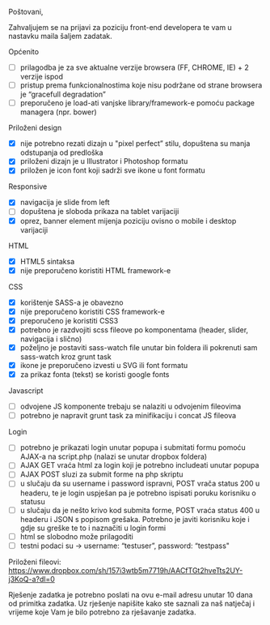 Poštovani,

Zahvaljujem se na prijavi za poziciju front-end developera te vam u nastavku maila šaljem zadatak.

Općenito
- [ ] prilagodba je za sve aktualne verzije browsera (FF, CHROME, IE) + 2 verzije ispod
- [ ] pristup prema funkcionalnostima koje nisu podržane od strane browsera je “gracefull degradation”
- [ ] preporučeno je load-ati vanjske library/framework-e pomoću package managera (npr. bower)

Priloženi design
- [x] nije potrebno rezati dizajn u "pixel perfect” stilu, dopuštena su manja odstupanja od predloška
- [x] priloženi dizajn je u Illustrator i Photoshop formatu
- [x] priložen je icon font koji sadrži sve ikone u font formatu

Responsive
- [x] navigacija je slide from left
- [ ] dopuštena je sloboda prikaza na tablet varijaciji
- [x] oprez, banner element mijenja poziciju ovisno o mobile i desktop varijaciji

HTML
- [x] HTML5 sintaksa
- [x] nije preporučeno koristiti HTML framework-e

CSS
- [x] korištenje SASS-a je obavezno
- [x] nije preporučeno koristiti CSS framework-e
- [x] preporučeno je koristiti CSS3
- [x] potrebno je razdvojiti scss fileove po komponentama (header, slider, navigacija i slično)
- [x] poželjno je postaviti sass-watch file unutar bin foldera ili pokrenuti sam sass-watch kroz grunt task
- [x] ikone je preporučeno izvesti u SVG ili font formatu
- [x] za prikaz fonta (tekst) se koristi google fonts

Javascript
- [ ] odvojene JS komponente trebaju se nalaziti u odvojenim fileovima
- [ ] potrebno je napravit grunt task za minifikaciju i concat JS fileova

Login
- [ ] potrebno je prikazati login unutar popupa i submitati formu pomoću AJAX-a na script.php (nalazi se unutar dropbox foldera)
- [ ] AJAX GET vraća html za login koji je potrebno includeati unutar popupa
- [ ] AJAX POST sluzi za submit forme na php skriptu
- [ ] u slučaju da su username i password ispravni, POST vrača status 200 u headeru, te je login uspješan pa je potrebno ispisati poruku korisniku o statusu
- [ ] u slučaju da je nešto krivo kod submita forme, POST vraća status 400 u headeru i JSON s popisom grešaka. Potrebno je javiti korisniku koje i gdje su greške te to i naznačiti u login formi
- [ ] html se slobodno može prilagoditi
- [ ] testni podaci su -> username: “testuser”, password: “testpass"

Priloženi fileovi:
https://www.dropbox.com/sh/157i3wtb5m7719h/AACfTGt2hveTts2UY-j3KoQ-a?dl=0

Rješenje zadatka je potrebno poslati na ovu e-mail adresu unutar 10 dana od primitka zadatka.
Uz rješenje napišite kako ste saznali za naš natječaj i vrijeme koje Vam je bilo potrebno za rješavanje zadatka.
